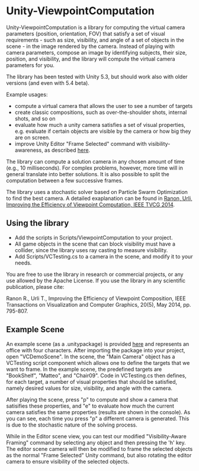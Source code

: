 # Unity-ViewpointComputation

Unity-ViewpointComputation is a library for computing the virtual camera parameters (position, orientation, FOV) that satisfy a set of visual requirements - such as size, visibility, and angle of a set of objects in the scene - in the image rendered by the camera. Instead of playing with camera parameters, compose an image by identifying subjects, their size, position, and visibility, and the library will compute the virtual camera parameters for you.

The library has been tested with Unity 5.3, but should work also with older versions (and even with 5.4 beta).

Example usages:

- compute a virtual camera that allows the user to see a number of targets
- create classic compositions, such as over-the-shoulder shots, internal shots, and so on
- evaluate how much a unity camera satisfies a set of visual properties, e.g. evaluate if certain objects are visible by the camera or how big they are on screen.
- improve Unity Editor "Frame Selected" command with visibility-awareness, as described [here](http://hcilab.uniud.it/images/stories/publications/2015-06/VisibilityFraming_WICED2015.pdf).

The library can compute a solution camera in any chosen amount of time (e.g., 10 milliseconds). For complex problems, however, more time will in general translate into better solutions. It is also possible to split the computation between a few successive frames.

The library uses a stochastic solver based on Particle Swarm Optimization to find the best camera. A detailed exaplanation can be found in [Ranon, Urli, Improving the Efficiency of Viewpoint Computation, IEEE TVCG 2014](http://hcilab.uniud.it/publications/356.html). 

## Using the library

- Add the scripts in Scripts/ViewpointComputation to your project.
- All game objects in the scene that can block visibility must have a collider, since the library uses ray casting to measure
visibility.
- Add Scripts/VCTesting.cs to a camera in the scene, and modify it to your needs.

You are free to use the library in research or commercial projects, or any use allowed by the Apache License. If you use the library in any scientific publication, please cite:

Ranon R., Urli T.,	Improving the Efficiency of Viewpoint Composition, IEEE Transactions on Visualization and Computer Graphics, 20(5), May 2014, pp. 795-807.

## Example Scene

An example scene (as a .unitypackage) is provided [here](https://www.dropbox.com/s/u31imdepcbb9fqw/Office-VC.unitypackage?dl=0) and represents an office with four characters. After importing the package into your project, open "VCDemoScene". In the scene, the "Main Camera" object has a VCTesting script component which allows one to define the targets that we want to frame. In the example scene, the predefined targets are "BookShelf", "Matteo", and "Chair09". Code in VCTesting.cs then defines, for each target, a number of visual properties that should be satisfied, namely desired values for size, visibility, and angle with the camera.

After playing the scene, press "p" to compute and show a camera that satisifies these properties, and "e" to evaluate how much the current camera satisfies the same properties (results are shown in the console). As you can see, each time you press "p" a different camera is generated. This is due to the stochastic nature of the solving process. 

While in the Editor scene view, you can test our modified "Visibility-Aware Framing" command by selecting any object and then pressing the 'h' key. The editor scene camera will then be modified to frame the selected objects as the normal "Frame Selected" Unity command, but also rotating the editor camera to ensure visibility of the selected objects.

 





